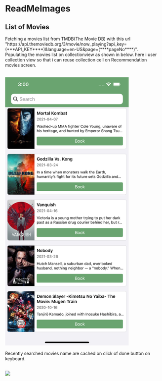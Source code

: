 # ReadMeImages

<h2>
List of Movies
</h2>

<p> 
  Fetching a movies list from TMDB(The Movie DB) with this url "https://api.themoviedb.org/3/movie/now_playing?api_key=(***API_KEY****)&language=en-US&page=(****pageNo****)". Populating the movies list on collectionview as shown in below. here i user collection view so that i can reuse collection cell on Recommendation movies screen.
</p>

<br>
<img width="400" src="https://github.com/RajaReddyiOS/ReadMeImages/blob/BMS/Simulator%20Screen%20Shot%20-%20iPhone%2012%20Pro%20Max%20-%202021-05-12%20at%2015.00.36.png"/>
</br>

<p> 
  Recently searched movies name are cached on click of done button on keyboard.
</p>

<br>
<img width="400" src="https://github.com/RajaReddyiOS/ReadMeImages/blob/BMS/Simulator%20Screen%20Shot%20-%20iPhone%2012%20Pro%20Max%20-%202021-05-12%20at%2015.00.43.pngg"/>
</br>


